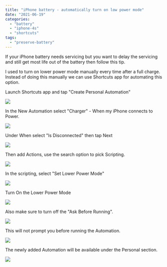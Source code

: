 ```yaml
---
title: "iPhone battery - automatically turn on low power mode"
date: "2021-06-19"
categories: 
  - "battery"
  - "iphone-4s"
  - "shortcuts"
tags: 
  - "preserve-battery"
---
```


If your iPhone battery needs servicing but you want to delay the servicing and still get most life out of the battery then follow this tip.

I used to turn on lower power mode manually every time after a full charge. Instead of doing this manually we can use Shortcuts app for automating this option.

Launch Shortcuts app and tap "Create Personal Automation"

![](/assets/images/IMG_2607-576x1024.png)

In the New Automation select "Charger" - When my iPhone connects to Power.

![](/assets/images/IMG_2608-576x1024.png)

Under When select "Is Disconnected" then tap Next

![](/assets/images/IMG_2609-576x1024.png)

Then add Actions, use the search option to pick Scripting.

![](/assets/images/IMG_2610-576x1024.png)

In the scripting, select "Set Lower Power Mode"

![](/assets/images/IMG_2611-576x1024.png)

Turn On the Lower Power Mode

![](/assets/images/IMG_2612-576x1024.png)

Also make sure to turn off the "Ask Before Running".

![](/assets/images/IMG_2613-576x1024.png)

This will not prompt you before running the Automation.

![](/assets/images/IMG_2614-576x1024.png)

The newly added Automation will be available under the Personal section.

![](/assets/images/IMG_2615-576x1024.png)
